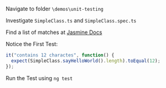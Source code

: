Navigate to folder `\demos\unit-testing`

Investigate `SimpleClass.ts` and `SimpleClass.spec.ts`

Find a list of matches at [Jasmine Docs](https://jasmine.github.io/api/edge/matchers.html)

Notice the First Test:

```typescript
it("contains 12 charactes", function() {
  expect(SimpleClass.sayHelloWorld().length).toEqual(12);
});
```

Run the Test using `ng test`
